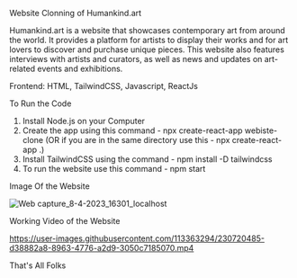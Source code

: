 Website Clonning of Humankind.art

Humankind.art is a website that showcases contemporary art from around the world. It provides a platform for artists to display their works and for art lovers to discover and purchase unique pieces. This website also features interviews with artists and curators, as well as news and updates on art-related events and exhibitions.

Frontend: HTML, TailwindCSS, Javascript, ReactJs

To Run the Code
1) Install Node.js on your Computer
2) Create the app using this command - npx create-react-app webiste-clone (OR if you are in the same directory use this - npx create-react-app .)
3) Install TailwindCSS using the command - npm install -D tailwindcss
4) To run the website use this command - npm start

Image Of the Website

![Web capture_8-4-2023_16301_localhost](https://user-images.githubusercontent.com/113363294/230718732-887af7e9-deab-4e48-a5c2-576d4c8ee2a1.jpeg)

Working Video of the Website

https://user-images.githubusercontent.com/113363294/230720485-d38882a8-8963-4776-a2d9-3050c7185070.mp4

That's All Folks
